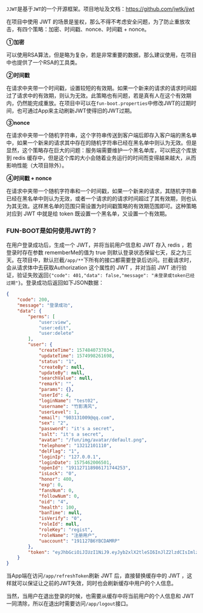 `JJWT`是基于`JWT`的一个开源框架。项目地址及文档：https://github.com/jwtk/jjwt

在项目中使用 JWT 的场景是鉴权，那么不得不考虑安全问题，为了防止重放攻击，有四个策略：加密、时间戳、nonce、时间戳 + nonce。

**①加密**

可以使用RSA算法，但是略为复杂，若是非常重要的数据，那么建议使用，在项目中也提供了一个RSA的工具类。

**②时间戳**

在请求中夹带一个时间戳，设置较短的有效期。如果一个新来的请求的请求时间超过了请求中的有效期，则认为无效。此策略也有问题，若是真有人在这个有效期内，仍然能完成重放。在项目中可以在`fun-boot.properties`中修改JWT的过期时间，也可通过App来主动刷新JWT使得旧的JWT过期。

**③nonce**

在请求中夹带一个随机字符串，这个字符串传送到客户端后即存入客户端的黑名单中，如果一个新来的请求其中存在的随机字符串已经在黑名单中则认为无效。但是显然，这个策略存在巨大的问题：服务端需要维护一个黑名单库，可以把这个库放到 redis 缓存中，但是这个库的大小会随着业务运行的时间而变得越来越大，从而影响性能（大项目除外）。

**④时间戳 + nonce**

在请求中夹带一个随机字符串和一个时间戳，如果一个新来的请求，其随机字符串已经在黑名单中则认为无效，或者一个请求的的请求时间超过了其有效期，则也认为其无效。这样黑名单的范围只需设置为时间戳策略的有效期范围即可。这种策略对应到 JWT 中就是给 token 既设置一个黑名单，又设置一个有效期。

### FUN-BOOT是如何使用JWT的？

在用户登录成功后，生成一个 JWT，并将当前用户信息和 JWT 存入 redis ，若登录时存在参数 rememberMe的值为 true 则默认登录状态保留七天，反之为三天。在项目中，默认拦截`/app/**`下所有的接口都需要登录后访问。拦截请求时，会从请求体中去获取Authorization 这个属性的 JWT ，并对当前 JWT 进行验证，验证失败返回`{"code": 401,"data": false,"message": "未登录或token已经过期"}`。登录成功后返回如下JSON数据：

```json
{
    "code": 200,
    "message": "登录成功",
    "data": {
        "perms": [
            "user:view",
            "user:edit",
            "user:delete"
        ],
        "user": {
            "createTime": 1574840737034,
            "updateTime": 1574998261698,
            "status": "1",
            "createBy": null,
            "updateBy": null,
            "searchValue": null,
            "remark": "",
            "params": {},
            "userId": 4,
            "loginName": "test02",
            "username": "竹影清风",
            "userLevel": 1,
            "email": "903131009@qq.com",
            "sex": "2",
            "password": "it's a secret",
            "salt": "it's a secret",
            "avatar": "/fun/img/avatar/default.png",
            "telephone": "13212101110",
            "delFlag": "1",
            "loginIp": "127.0.0.1",
            "loginDate": 1575462006501,
            "openId": "191127118986171744253",
            "isLock": "0",
            "honor": 400,
            "exp": 0,
            "fansNum": 0,
            "followNum": 0,
            "oid": "4",
            "health": 100,
            "banTime": null,
            "isVerify": "0",
            "roleId": null,
            "roleKey": "regist",
            "roleName": "注册用户",
            "uaccount": "191127B6YBCDAMRP"
        },
        "token": "eyJhbGciOiJIUzI1NiJ9.eyJyb2xlX2tleSI6InJlZ2lzdCIsImlzcyI6Ik1yREp1biIsInN1YiI6InRlc3QwMiIsImF1ZCI6IjQiLCJpYXQiOjE1NzU1NTI0NjZ9.odvBtDbePqCqmXJ_PO57nV9igByB_EtdgLWRBQKpqRQ"
    }
}
```

当App端在访问`/app/refreshToken`刷新 JWT 后，直接替换缓存中的 JWT ，这样就可以保证让之前的JWT失效，同时也会刷新缓存中用户的个人信息。

当然，当用户在退出登录的时候，也需要从缓存中将当前用户的个人信息和 JWT 一同清除，所以在退出时需要访问`/app/logout`接口。
